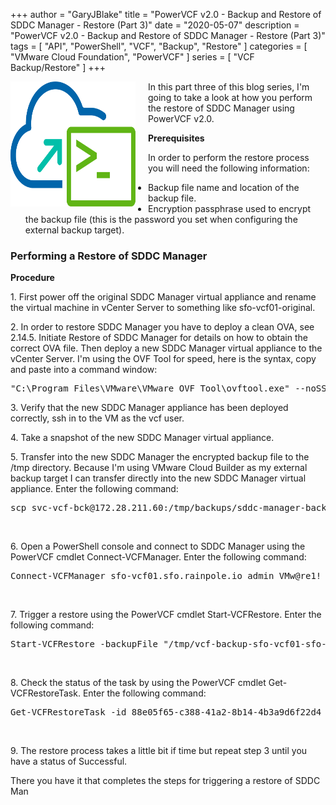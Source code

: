 +++
author = "GaryJBlake"
title = "PowerVCF v2.0 - Backup and Restore of SDDC Manager - Restore (Part 3)"
date = "2020-05-07"
description = "PowerVCF v2.0 - Backup and Restore of SDDC Manager - Restore (Part 3)"
tags = [
    "API",
    "PowerShell",
    "VCF",
	"Backup",
	"Restore"
]
categories = [
    "VMware Cloud Foundation",
    "PowerVCF"
]
series = [
    "VCF Backup/Restore"
]
+++

<img align="left" width="200" height="200" src="/images/powervcf-color-transparent.webp" style="float:left; padding-right:20px" >

<!-- wp:paragraph -->
<p>In this part three of this blog series, I'm going to take a look at how you perform the restore of  SDDC Manager using PowerVCF v2.0.</p>
<!-- /wp:paragraph -->

<!-- wp:paragraph -->
<p><strong>Prerequisites</strong></p>
<!-- /wp:paragraph -->

<!-- wp:paragraph -->
<p>In order to perform the restore process you will need the following information:</p>
<!-- /wp:paragraph -->

<!-- wp:list -->
<ul><li>Backup file name and location of the backup file.</li><li>Encryption passphrase used to encrypt the backup file (this is the password you set when configuring the external backup target).</li></ul>
<!-- /wp:list -->

<!-- wp:heading {"level":3} -->
<h3>Performing a Restore of SDDC Manager</h3>
<!-- /wp:heading -->

<!-- wp:paragraph -->
<p><strong>Procedure</strong></p>
<!-- /wp:paragraph -->

<!-- wp:group -->
<div class="wp-block-group"><!-- wp:paragraph -->
<p>1. First power off the original SDDC Manager virtual appliance and rename the virtual machine in vCenter Server to something like sfo-vcf01-original.</p>
<!-- /wp:paragraph -->

<!-- wp:paragraph -->
<p>2. In order to restore SDDC Manager you have to deploy a clean OVA, see 2.14.5. Initiate Restore of SDDC Manager for details on how to obtain the correct OVA file. Then deploy a new SDDC Manager virtual appliance to the vCenter Server. I'm using the OVF Tool for speed, here is the syntax, copy and paste into a command window:</p>
<!-- /wp:paragraph -->

<!-- wp:preformatted -->
<pre class="wp-block-preformatted">"C:\Program Files\VMware\VMware OVF Tool\ovftool.exe" --noSSLVerify --skipManifestCheck --powerOn --diskMode=thin --acceptAllEulas --allowExtraConfig --ipProtocol=IPv4 --ipAllocationPolicy=fixedPolicy --prop:ROOT_PASSWORD="VMw@re1!" --prop:VCF_PASSWORD="VMw@re1!" --prop:BASIC_AUTH_PASSWORD="VMw@re1!" --prop:BACKUP_PASSWORD="VMw@re1!" --prop:vami.hostname="sfo-vcf01.sfo.rainpole.io" --prop:guestinfo.ntp="ntp.sfo.rainpole.io" --prop:vami.gateway.SDDC-Manager="172.28.211.1" --prop:vami.domain.SDDC-Manager="sfo.rainpole.io" --prop:vami.searchpath.SDDC-Manager="sfo.rainpole.io,rainpole.io" --prop:vami.DNS.SDDC-Manager="172.28.211.4,172.28.211.5" --prop:vami.ip0.SDDC-Manager="172.28.211.59" --prop:vami.netmask0.SDDC-Manager="255.255.255.0" --datastore="sfo-m01-cl01-ds-vsan01" --name="sfo-vcf01" --network="sfo-m01-cl01-vds01-pg-mgmt" --X:injectOvfEnv --X:waitForIp E:\VCF-SDDC-Manager-Appliance-4.0.0.0-15956695_OVF10.ova "vi://administrator@vsphere.local:VMw@re1!@sfo-m01-vc01.sfo.rainpole.io/sfo-m01-dc01/host/sfo-m01-cl01//Resources/sfo-m01-cl01-rp-sddc-mgmt"</pre>
<!-- /wp:preformatted -->

<!-- wp:paragraph -->
<p>3. Verify that the new SDDC Manager appliance has been deployed correctly, ssh in to the VM as the vcf user.</p>
<!-- /wp:paragraph -->

<!-- wp:paragraph -->
<p>4. Take a snapshot of the new SDDC Manager virtual appliance.</p>
<!-- /wp:paragraph -->

<!-- wp:paragraph -->
<p>5. Transfer into the new SDDC Manager the encrypted backup file to the /tmp directory. Because I'm using VMware Cloud Builder as my external backup target I can transfer directly into the new SDDC Manager virtual appliance. Enter the following command:</p>
<!-- /wp:paragraph -->

<!-- wp:preformatted -->
<pre class="wp-block-preformatted">scp svc-vcf-bck@172.28.211.60:/tmp/backups/sddc-manager-backup/vcf-backup-sfo-vcf01-sfo-rainpole-io-2020-04-22-15-51-39.tar.gz /tmp</pre>
<!-- /wp:preformatted -->

<!-- wp:image {"id":430,"sizeSlug":"large"} -->
<figure class="wp-block-image size-large"><img src="https://mycloudyworldcom.files.wordpress.com/2020/04/image-9.png?w=1024" alt="" class="wp-image-430"/></figure>
<!-- /wp:image -->

<!-- wp:paragraph -->
<p>6. Open a PowerShell console and connect to SDDC Manager using the PowerVCF cmdlet Connect-VCFManager. Enter the following command:</p>
<!-- /wp:paragraph --></div>
<!-- /wp:group -->

<!-- wp:preformatted -->
<pre class="wp-block-preformatted">Connect-VCFManager sfo-vcf01.sfo.rainpole.io admin VMw@re1! -basicAuth</pre>
<!-- /wp:preformatted -->

<!-- wp:image {"id":428,"sizeSlug":"large"} -->
<figure class="wp-block-image size-large"><img src="https://mycloudyworldcom.files.wordpress.com/2020/04/image-7.png?w=1024" alt="" class="wp-image-428"/></figure>
<!-- /wp:image -->

<!-- wp:paragraph -->
<p>7. Trigger a restore using the PowerVCF cmdlet Start-VCFRestore. Enter the following command:</p>
<!-- /wp:paragraph -->

<!-- wp:preformatted -->
<pre class="wp-block-preformatted">Start-VCFRestore -backupFile "/tmp/vcf-backup-sfo-vcf01-sfo-rainpole-io-2020-04-22-15-51-39.tar.gz" -passphrase "VMw@re1!VMw@re1!" </pre>
<!-- /wp:preformatted -->

<!-- wp:image {"id":431,"sizeSlug":"large"} -->
<figure class="wp-block-image size-large"><img src="https://mycloudyworldcom.files.wordpress.com/2020/04/image-10.png?w=1024" alt="" class="wp-image-431"/></figure>
<!-- /wp:image -->

<!-- wp:paragraph -->
<p>8. Check the status of the task by using the PowerVCF cmdlet Get-VCFRestoreTask. Enter the following command:</p>
<!-- /wp:paragraph -->

<!-- wp:preformatted -->
<pre class="wp-block-preformatted">Get-VCFRestoreTask -id 88e05f65-c388-41a2-8b14-4b3a9d6f22d4</pre>
<!-- /wp:preformatted -->

<!-- wp:image {"id":432,"sizeSlug":"large"} -->
<figure class="wp-block-image size-large"><img src="https://mycloudyworldcom.files.wordpress.com/2020/04/image-11.png?w=1024" alt="" class="wp-image-432"/></figure>
<!-- /wp:image -->

<!-- wp:paragraph -->
<p>9. The restore process takes a little bit if time but repeat step 3 until you have a status of Successful.</p>
<!-- /wp:paragraph -->

<!-- wp:paragraph -->
<p>There you have it that completes the steps for triggering a restore of SDDC Man</p>
<!-- /wp:paragraph -->